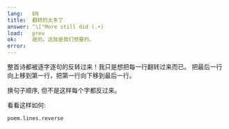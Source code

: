 ```yaml
---
lang:   EN
title:  翻转的太多了
answer: ^\["More still did (.+)
load:   prev
ok:     是的，这就是我们想要的。
error:  
---
```


整首诗都被逐字逐句的反转过来！我只是想把每一行翻转过来而已。
把最后一行向上移到第一行，把第一行向下移到最后一行。

换句子顺序, 但不是这样每个字都反过来。

看看这样如何:

    poem.lines.reverse
